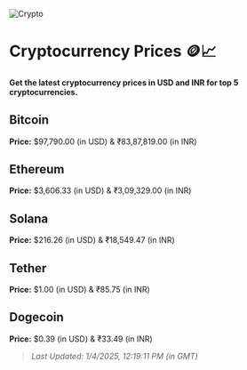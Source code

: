 
![Crypto](https://www.techguide.com.au/wp-content/uploads/2020/11/crypto3.jpeg)

# Cryptocurrency Prices 🪙📈

#### Get the latest cryptocurrency prices in USD and INR for top 5 cryptocurrencies.

## Bitcoin

**Price:** $97,790.00 (in USD) & ₹83,87,819.00 (in INR)

## Ethereum

**Price:** $3,606.33 (in USD) & ₹3,09,329.00 (in INR)

## Solana

**Price:** $216.26 (in USD) & ₹18,549.47 (in INR)

## Tether

**Price:** $1.00 (in USD) & ₹85.75 (in INR)

## Dogecoin

**Price:** $0.39 (in USD) & ₹33.49 (in INR)

> _Last Updated: 1/4/2025, 12:19:11 PM (in GMT)_
